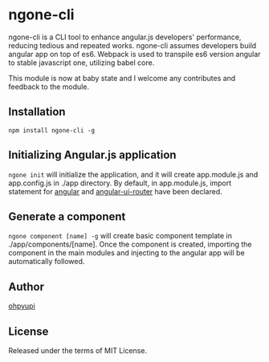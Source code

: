 # ngone-cli
ngone-cli is a CLI tool to enhance angular.js developers' performance, reducing tedious and repeated works.
ngone-cli assumes developers build angular app on top of es6. 
Webpack is used to transpile es6 version angular to stable javascript one, utilizing babel core.

This module is now at baby state and I welcome any contributes and feedback to the module.

## Installation
`npm install ngone-cli -g`

## Initializing Angular.js application
`ngone init` will initialize the application, and it will create app.module.js and app.config.js in ./app directory.
By default, in app.module.js, import statement for [angular](https://www.npmjs.com/package/angular) and [angular-ui-router](https://www.npmjs.com/package/angular-ui-router) have been declared.

## Generate a component
`ngone component [name] -g` will create basic component template in ./app/components/[name]. Once the component is created,
importing the component in the main modules and injecting to the angular app will be automatically followed.

## Author
[ohpyupi](https://github.com/ohpyupi)

## License
Released under the terms of MIT License.
